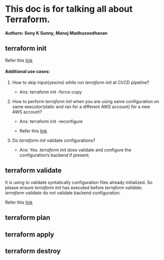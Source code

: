 # This doc is for talking all about Terraform.
**Authors: Sony K Sunny, Manoj Madhusoodhanan**
## terraform init
Refer this [link](https://www.terraform.io/cli/commands/init)
#### Additional use cases:
1. How to skip input(yes/no) while run _terraform init_ at CI/CD pipeline?

    - Ans: terraform init -force-copy

2. How to perform _terraform init_ when you are using same configuration on same executor(static and ran for a different AWS account) for a new AWS account?

    - Ans: terraform init -reconfigure

    - Refer this [link](https://www.terraform.io/cli/commands/init#backend-initialization)

3. Do _terraform init_ validate configurations?

    - Ans: Yes. _terraform init_ does validate and configure the configuration’s backend if present.

## terraform validate
It is using to validate syntatically configuration files already initialized. So please ensure _terraform init_ has executed before _terraform validate_. _terraform validate_ do not validate backend configuration.

Refer this [link](https://www.terraform.io/cli/commands/validate)

## terraform plan

## terraform apply

## terraform destroy
